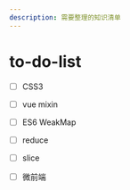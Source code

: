 ```yaml
---
description: 需要整理的知识清单
---
```


# to-do-list

* [ ] CSS3
* [ ] vue mixin
* [ ] ES6 WeakMap
* [ ] reduce
* [ ] slice
* [ ] 微前端

